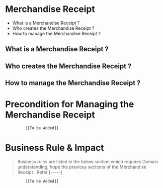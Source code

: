 # Merchandise Receipt

* What is a Merchandise Receipt ?
* Who creates the Merchandise Receipt ?
* How to manage the Merchandise Receipt ? 

## What is a Merchandise Receipt ?
## Who creates the Merchandise Receipt ?
## How to manage the Merchandise Receipt ? 

# Precondition for Managing the Merchandise Receipt 




             [[To be Added]]
 




# Business Rule & Impact 

> Business rules are listed in the below section which requires Domain understanding, hope the previous sections of the Merchandise Receipt . Refer [-----]


             [[To be Added]]
 


